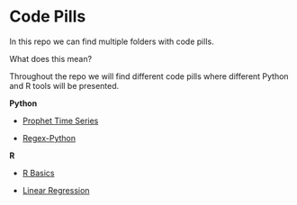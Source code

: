 # Code Pills

In this repo we can find multiple folders with code pills. 

What does this mean?

Throughout the repo we will find different code pills where different Python and R tools will be presented. 

**Python**

- [Prophet Time Series](https://github.com/AnaAGG/Code_Pills/tree/main/Time-Series-Prophet)

- [Regex-Python](https://github.com/AnaAGG/Code_Pills/tree/main/Regex-Python)

**R**

- [R Basics](https://github.com/AnaAGG/Code_Pills/tree/main/Understanding_R_workshop)

- [Linear Regression](https://github.com/AnaAGG/Code_Pills/tree/main/Understanding_R_workshop)